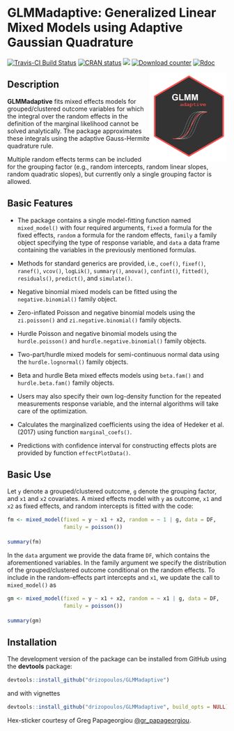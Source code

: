 GLMMadaptive: Generalized Linear Mixed Models using Adaptive Gaussian Quadrature
================

[![Travis-CI Build Status](https://travis-ci.org/drizopoulos/GLMMadaptive.svg?branch=master)](https://travis-ci.org/drizopoulos/GLMMadaptive) [![CRAN status](http://www.r-pkg.org/badges/version/GLMMadaptive)](https://cran.r-project.org/package=GLMMadaptive) [![](https://cranlogs.r-pkg.org/badges/grand-total/GLMMadaptive)](https://CRAN.R-project.org/package=GLMMadaptive) [![Download counter](http://cranlogs.r-pkg.org/badges/GLMMadaptive)](https://cran.r-project.org/package=GLMMadaptive) 
[![Rdoc](http://www.rdocumentation.org/badges/version/GLMMadaptive)](http://www.rdocumentation.org/packages/GLMMadaptive) 

<img src="man/figures/logo.png" height="205" align="right"/>

Description
------------

<strong>GLMMadaptive</strong> fits mixed effects models for grouped/clustered outcome 
variables for which the integral over the random effects in the definition of the marginal
likelihood cannot be solved analytically. The package approximates these integrals using 
the adaptive Gauss-Hermite quadrature rule.

Multiple random effects terms can be included for the grouping factor (e.g., random 
intercepts, random linear slopes, random quadratic slopes), but currently only a single
grouping factor is allowed.

Basic Features
------------

- The package contains a single model-fitting function named `mixed_model()` with four 
required arguments, `fixed` a formula for the fixed effects, `random` a formula for the
random effects, `family` a family object specifying the type of response variable, and 
`data` a data frame containing the variables in the previously mentioned formulas.

- Methods for standard generics are provided, i.e., `coef()`, `fixef()`, `ranef()`, 
`vcov()`, `logLik()`, `summary()`, `anova()`, `confint()`, `fitted()`, `residuals()`, 
`predict()`, and `simulate()`.

- Negative binomial mixed models can be fitted using the `negative.binomial()` family 
object.

- Zero-inflated Poisson and negative binomial models using the `zi.poisson()` and 
`zi.negative.binomial()` family objects.

- Hurdle Poisson and negative binomial models using the `hurdle.poisson()` and 
`hurdle.negative.binomial()` family objects.

- Two-part/hurdle mixed models for semi-continuous normal data using the 
`hurdle.lognormal()` family objects.

- Beta and hurdle Beta mixed effects models using `beta.fam()` and `hurdle.beta.fam()` 
family objects.

- Users may also specify their own log-density function for the repeated measurements 
response variable, and the internal algorithms will take care of the optimization.

- Calculates the marginalized coefficients using the idea of Hedeker et al. (2017) using 
function `marginal_coefs()`.

- Predictions with confidence interval for constructing effects plots are provided by 
function `effectPlotData()`.

Basic Use
------------

Let `y` denote a grouped/clustered outcome, `g` denote the grouping factor, and `x1` and
`x2` covariates. A mixed effects model with `y` as outcome, `x1` and `x2` as fixed effects,
and random intercepts is fitted with the code:
```r
fm <- mixed_model(fixed = y ~ x1 + x2, random = ~ 1 | g, data = DF,
                  family = poisson())

summary(fm)
```

In the `data` argument we provide the data frame `DF`, which contains the aforementioned 
variables. In the family argument we specify the distribution of the grouped/clustered 
outcome conditional on the random effects. To include in the random-effects part 
intercepts and `x1`, we update the call to `mixed_model()` as
```r
gm <- mixed_model(fixed = y ~ x1 + x2, random = ~ x1 | g, data = DF,
                  family = poisson())

summary(gm)
```
 
Installation
------------

The development version of the package can be installed from GitHub using the **devtools**
package:
```r
devtools::install_github("drizopoulos/GLMMadaptive")
```

and with vignettes
```r
devtools::install_github("drizopoulos/GLMMadaptive", build_opts = NULL)
```

Hex-sticker courtesy of Greg Papageorgiou [@gr_papageorgiou](https://twitter.com/gr_papageorgiou).